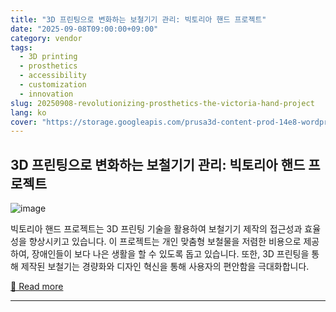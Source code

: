 ```yaml
---
title: "3D 프린팅으로 변화하는 보철기기 관리: 빅토리아 핸드 프로젝트"
date: "2025-09-08T09:00:00+09:00"
category: vendor
tags:
  - 3D printing
  - prosthetics
  - accessibility
  - customization
  - innovation
slug: 20250908-revolutionizing-prosthetics-the-victoria-hand-project
lang: ko
cover: "https://storage.googleapis.com/prusa3d-content-prod-14e8-wordpress-blog-prod/2025/08/ba88d927-victoriahandproject_blog-698x325.png"
---
```


## 3D 프린팅으로 변화하는 보철기기 관리: 빅토리아 핸드 프로젝트
![image](https://storage.googleapis.com/prusa3d-content-prod-14e8-wordpress-blog-prod/2025/08/ba88d927-victoriahandproject_blog-698x325.png)

빅토리아 핸드 프로젝트는 3D 프린팅 기술을 활용하여 보철기기 제작의 접근성과 효율성을 향상시키고 있습니다. 이 프로젝트는 개인 맞춤형 보철물을 저렴한 비용으로 제공하여, 장애인들이 보다 나은 생활을 할 수 있도록 돕고 있습니다. 또한, 3D 프린팅을 통해 제작된 보철기는 경량화와 디자인 혁신을 통해 사용자의 편안함을 극대화합니다.

[🔗 Read more](https://blog.prusa3d.com/victoria-hand-project-changing-prosthetic-care-with-3d-printing_119667/)

---